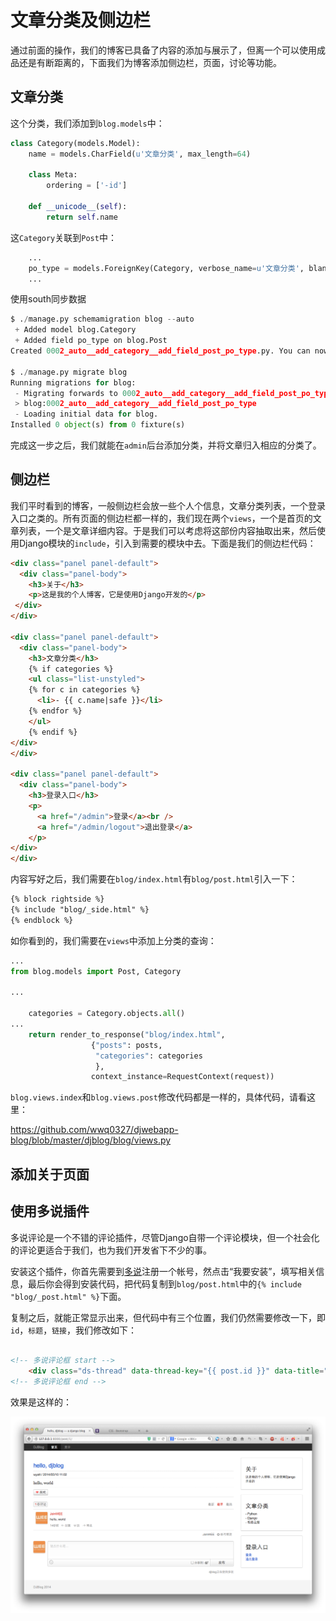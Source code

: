 文章分类及侧边栏
====

通过前面的操作，我们的博客已具备了内容的添加与展示了，但离一个可以使用成品还是有断距离的，下面我们为博客添加侧边栏，页面，讨论等功能。

## 文章分类
这个分类，我们添加到`blog.models`中：

```python
class Category(models.Model):
    name = models.CharField(u'文章分类', max_length=64)

    class Meta:
        ordering = ['-id']

    def __unicode__(self):
        return self.name

```

这`Category`关联到`Post`中：

```python
	...
    po_type = models.ForeignKey(Category, verbose_name=u'文章分类', blank=True, null=True)
	...
```

使用south同步数据

```python
$ ./manage.py schemamigration blog --auto
 + Added model blog.Category
 + Added field po_type on blog.Post
Created 0002_auto__add_category__add_field_post_po_type.py. You can now apply this migration with: ./manage.py migrate blog

$ ./manage.py migrate blog
Running migrations for blog:
 - Migrating forwards to 0002_auto__add_category__add_field_post_po_type.
 > blog:0002_auto__add_category__add_field_post_po_type
 - Loading initial data for blog.
Installed 0 object(s) from 0 fixture(s)

```

完成这一步之后，我们就能在`admin`后台添加分类，并将文章归入相应的分类了。

## 侧边栏
我们平时看到的博客，一般侧边栏会放一些个人个信息，文章分类列表，一个登录入口之类的。所有页面的侧边栏都一样的，我们现在两个`views`，一个是首页的文章列表，一个是文章详细内容。于是我们可以考虑将这部份内容抽取出来，然后使用Django模块的`include`，引入到需要的模块中去。下面是我们的侧边栏代码：

```html
<div class="panel panel-default">
  <div class="panel-body">
    <h3>关于</h3>
    <p>这是我的个人博客，它是使用Django开发的</p>
 </div>
</div>

<div class="panel panel-default">
  <div class="panel-body">
    <h3>文章分类</h3>
    {% if categories %}
    <ul class="list-unstyled">
    {% for c in categories %}
      <li>- {{ c.name|safe }}</li>
    {% endfor %}
    </ul>
    {% endif %}
</div>
</div>

<div class="panel panel-default">
  <div class="panel-body">
    <h3>登录入口</h3>
    <p>
      <a href="/admin">登录</a><br />
      <a href="/admin/logout">退出登录</a>
    </p>
</div>
</div>

```

内容写好之后，我们需要在`blog/index.html`有`blog/post.html`引入一下：

```html
{% block rightside %}
{% include "blog/_side.html" %}
{% endblock %}
```

如你看到的，我们需要在`views`中添加上分类的查询：

```python
...
from blog.models import Post, Category

...

	categories = Category.objects.all()
...
	return render_to_response("blog/index.html",
				  {"posts": posts,
				   "categories": categories
				   },
				  context_instance=RequestContext(request))
```

`blog.views.index`和`blog.views.post`修改代码都是一样的，具体代码，请看这里：

<https://github.com/wwq0327/djwebapp-blog/blob/master/djblog/blog/views.py>


## 添加关于页面

## 使用多说插件

多说评论是一个不错的评论插件，尽管Django自带一个评论模块，但一个社会化的评论更适合于我们，也为我们开发省下不少的事。

安装这个插件，你首先需要到[多说](http://duoshuo.com/)注册一个帐号，然点击“我要安装”，填写相关信息，最后你会得到安装代码，把代码复制到`blog/post.html`中的`{% include "blog/_post.html" %}`下面。

复制之后，就能正常显示出来，但代码中有三个位置，我们仍然需要修改一下，即`id`，`标题`，`链接`，我们修改如下：

```html

<!-- 多说评论框 start -->
	<div class="ds-thread" data-thread-key="{{ post.id }}" data-title="{{ post.title }}" data-url="{{ post.get_absolute_url }}"></div>
<!-- 多说评论框 end -->

```

效果是这样的：

![](../imgs/3.png)

